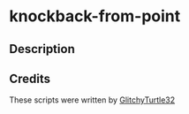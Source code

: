 # knockback-from-point

## Description


## Credits
These scripts were written by [GlitchyTurtle32](https://github.com/GlitchyTurtle)

